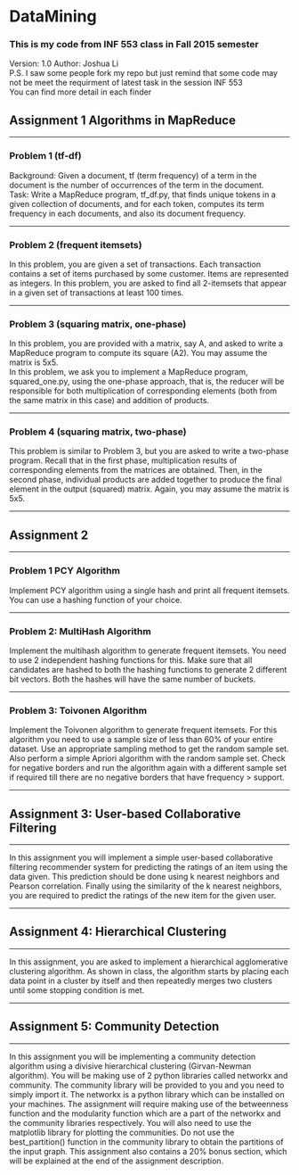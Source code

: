 # DataMining
### This is my code from INF 553 class in Fall 2015 semester
> 
Version: 1.0
Author: Joshua Li  
P.S. I saw some people fork my repo but just remind that some code may not be meet the requirment of latest task in the session INF 553  
You can find more detail in each finder
## Assignment 1 Algorithms in MapReduce  
---
### Problem 1 (tf-df)
Background: Given a document, tf (term frequency) of a term in the document is the number of occurrences of the term in the document.  
Task: Write a MapReduce program, tf_df.py, that finds unique tokens in a given collection of documents, and for each token, computes its term frequency in each documents, and also its document frequency.

---
### Problem 2 (frequent itemsets)  
In this problem, you are given a set of transactions. Each transaction contains a set of items purchased by some customer. Items are represented as integers.
In this problem, you are asked to find all 2-itemsets that appear in a given set of transactions at least 100 times. 

---
### Problem 3 (squaring matrix, one-phase)  
In this problem, you are provided with a matrix, say A, and asked to write a MapReduce program to compute its square (A2). You may assume the matrix is 5x5.  
In this problem, we ask you to implement a MapReduce program, squared_one.py, using the one-phase approach, that is, the reducer will be responsible for both multiplication of corresponding elements (both from the same matrix in this case) and addition of products.  

---
### Problem 4 (squaring matrix, two-phase)  
This problem is similar to Problem 3, but you are asked to write a two-phase program. Recall that in the first phase, multiplication results of corresponding elements from the matrices are obtained. Then, in the second phase, individual products are added together to produce the final element in the output (squared) matrix. Again, you may assume the matrix is 5x5. 

---
## Assignment 2
---
### Problem 1 PCY Algorithm 
Implement PCY algorithm using a single hash and print all frequent itemsets. You can use a hashing function of your choice.

---
### Problem 2: Multi­Hash Algorithm
Implement the multi­hash algorithm to generate frequent itemsets. You need to use 2 independent hashing functions for this. Make sure that all candidates are hashed to both the hashing functions to generate 2 different bit vectors. Both the hashes will have the same number of buckets.

---
### Problem 3: Toivonen Algorithm
Implement the Toivonen algorithm to generate frequent itemsets. For this algorithm you need to use a sample size of less than 60% of your entire dataset. Use an appropriate sampling method to get the random sample set. Also perform a simple Apriori algorithm with the random sample set. Check for negative borders and run the algorithm again with a different sample set if required till there are no negative borders that have frequency > support.

---
## Assignment 3: User-based Collaborative Filtering
---
In this assignment you will implement a simple user-based collaborative filtering recommender system for predicting the ratings of an item using the data given. This prediction should be done using k nearest neighbors and Pearson correlation. Finally using the similarity of the k nearest neighbors, you are required to predict the ratings of the new item for the given user.

---
## Assignment 4: Hierarchical Clustering
---
In this assignment, you are asked to implement a hierarchical agglomerative clustering algorithm. As shown in class, the algorithm starts by placing each data point in a cluster by itself and then repeatedly merges two clusters until some stopping condition is met.

---
## Assignment 5: Community Detection
---
In this assignment you will be implementing a community detection algorithm using a divisive hierarchical clustering (Girvan-Newman algorithm). You will be making use of 2 python libraries called networkx and community. The community library will be provided to you and you need to simply import it. The networkx is a python library which can be installed on your machines. The assignment will require making use of the betweenness function and the modularity function which are a part of the networkx and the community libraries respectively. You will also need to use the matplotlib library for plotting the communities.
Do not use the best_partition() function in the community library to obtain the partitions of the input graph.
This assignment also contains a 20% bonus section, which will be explained at the end of the assignment description.

